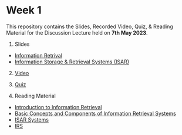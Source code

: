 # Week 1 

This repository contains the Slides, Recorded Video, Quiz, & Reading Material for the Discussion Lecture held on **7th May 2023**.

1. Slides
- [Information Retrival](https://manika-lamba.github.io/SOL/7_May_2023/#/title-slide)
- [Information Storage & Retrieval Systems (ISAR)](https://manika-lamba.github.io/isar/#/title-slide)

2. [Video](https://www.youtube.com/embed/toZX2bLmY0E "Day 1 Lecture")

3. [Quiz](https://github.com/manika-lamba/SOL/blob/main/7_May_2023/quiz/Quiz-1.pdf)

4. Reading Material

- [Introduction to Information Retrieval](https://github.com/manika-lamba/SOL/blob/main/7_May_2023/reading-material/Introduction-to-Information-Retrieval.pdf) 
- [Basic Concepts and Components of Information Retrieval Systems](https://github.com/manika-lamba/SOL/blob/main/7_May_2023/reading-material/Basic-Concepts-Components-IR.pdf)
- [ISAR Systems](https://github.com/manika-lamba/SOL/blob/main/7_May_2023/reading-material/ISAR_Systems.pdf)
- [IRS](https://github.com/manika-lamba/SOL/blob/main/7_May_2023/reading-material/IRS.pdf)
